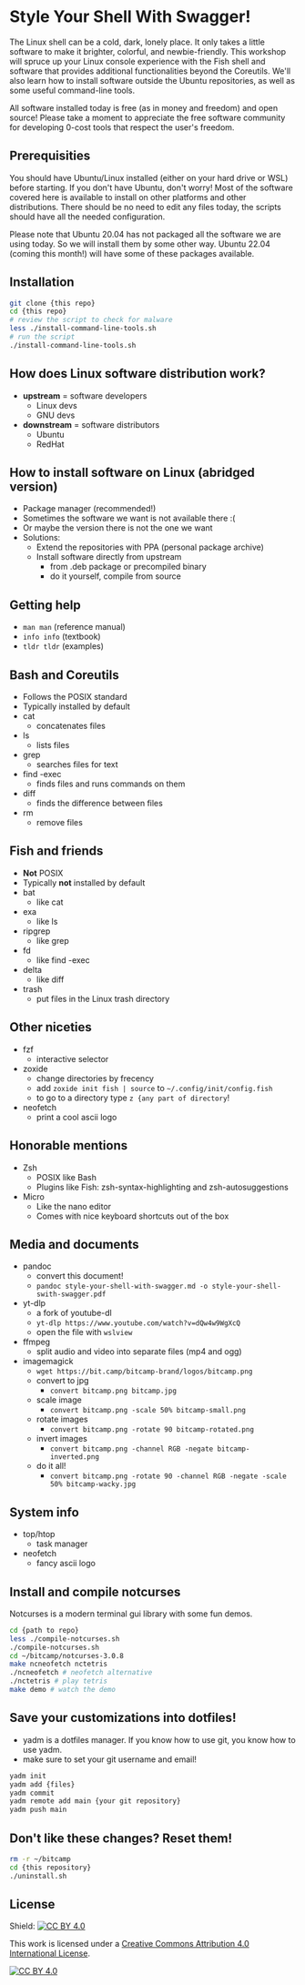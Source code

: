 # Style Your Shell With Swagger!

The Linux shell can be a cold, dark, lonely place. It only takes a little software to make it brighter, colorful, and newbie-friendly. This workshop will spruce up your Linux console experience with the Fish shell and software that provides additional functionalities beyond the Coreutils. We'll also learn how to install software outside the Ubuntu repositories, as well as some useful command-line tools.

All software installed today is free (as in money and freedom) and open source! Please take a moment to appreciate the free software community for developing 0-cost tools that respect the user's freedom.

## Prerequisities

You should have Ubuntu/Linux installed (either on your hard drive or WSL) before starting. If you don't have Ubuntu, don't worry! Most of the software covered here is available to install on other platforms and other distributions. There should be no need to edit any files today, the scripts should have all the needed configuration.

Please note that Ubuntu 20.04 has not packaged all the software we are using today. So we will install them by some other way. Ubuntu 22.04 (coming this month!) will have some of these packages available.

## Installation

```bash
git clone {this repo}
cd {this repo}
# review the script to check for malware
less ./install-command-line-tools.sh
# run the script
./install-command-line-tools.sh
```

## How does Linux software distribution work?
- **upstream** = software developers
  - Linux devs
  - GNU devs
- **downstream** = software distributors
  - Ubuntu
  - RedHat

## How to install software on Linux (abridged version)
- Package manager (recommended!)
- Sometimes the software we want is not available there :(
- Or maybe the version there is not the one we want
- Solutions:
  - Extend the repositories with PPA (personal package archive)
  - Install software directly from upstream
    - from .deb package or precompiled binary
    - do it yourself, compile from source

## Getting help
- `man man` (reference manual)
- `info info` (textbook)
- `tldr tldr` (examples)

## Bash and Coreutils
- Follows the POSIX standard
- Typically installed by default
- cat
  - concatenates files
- ls
  - lists files
- grep
  - searches files for text
- find -exec
  - finds files and runs commands on them
- diff
  - finds the difference between files
- rm
  - remove files

## Fish and friends
- **Not** POSIX
- Typically **not** installed by default
- bat
  - like cat
- exa
  - like ls
- ripgrep
  - like grep
- fd
  - like find -exec
- delta
  - like diff
- trash
  - put files in the Linux trash directory

## Other niceties
- fzf
    - interactive selector
- zoxide
    - change directories by frecency
    - add `zoxide init fish | source` to `~/.config/init/config.fish`
    - to go to a directory type `z {any part of directory`!
- neofetch
    - print a cool ascii logo

## Honorable mentions
- Zsh
  - POSIX like Bash
  - Plugins like Fish: zsh-syntax-highlighting and zsh-autosuggestions
- Micro
  - Like the nano editor
  - Comes with nice keyboard shortcuts out of the box

## Media and documents
- pandoc
    - convert this document!
    - `pandoc style-your-shell-with-swagger.md -o style-your-shell-swith-swagger.pdf`
- yt-dlp
    - a fork of youtube-dl
    - `yt-dlp https://www.youtube.com/watch?v=dQw4w9WgXcQ`
    - open the file with `wslview`
- ffmpeg
    - split audio and video into separate files (mp4 and ogg)
- imagemagick
    - `wget https://bit.camp/bitcamp-brand/logos/bitcamp.png`
    - convert to jpg
      - `convert bitcamp.png bitcamp.jpg`
    - scale image
      - `convert bitcamp.png -scale 50% bitcamp-small.png`
    - rotate images
      - `convert bitcamp.png -rotate 90 bitcamp-rotated.png`
    - invert images
      - `convert bitcamp.png -channel RGB -negate bitcamp-inverted.png`
    - do it all!
      - `convert bitcamp.png -rotate 90 -channel RGB -negate -scale 50% bitcamp-wacky.jpg`

## System info
- top/htop
  - task manager
- neofetch
  - fancy ascii logo

## Install and compile notcurses

Notcurses is a modern terminal gui library with some fun demos.

```bash
cd {path to repo}
less ./compile-notcurses.sh
./compile-notcurses.sh
cd ~/bitcamp/notcurses-3.0.8
make ncneofetch nctetris
./ncneofetch # neofetch alternative
./nctetris # play tetris
make demo # watch the demo
```

## Save your customizations into dotfiles!
- yadm is a dotfiles manager. If you know how to use git, you know how to use yadm.
- make sure to set your git username and email!

```bash
yadm init
yadm add {files}
yadm commit
yadm remote add main {your git repository}
yadm push main
```

## Don't like these changes? Reset them!

```bash
rm -r ~/bitcamp
cd {this repository}
./uninstall.sh
```

## License

Shield: [![CC BY 4.0][cc-by-shield]][cc-by]

This work is licensed under a
[Creative Commons Attribution 4.0 International License][cc-by].

[![CC BY 4.0][cc-by-image]][cc-by]

[cc-by]: http://creativecommons.org/licenses/by/4.0/
[cc-by-image]: https://i.creativecommons.org/l/by/4.0/88x31.png
[cc-by-shield]: https://img.shields.io/badge/License-CC%20BY%204.0-lightgrey.svg 
